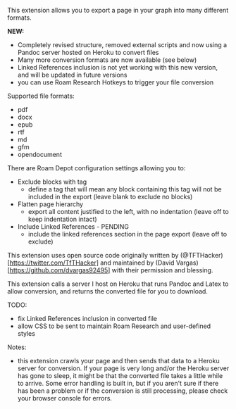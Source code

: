 This extension allows you to export a page in your graph into many different formats.

**NEW:**
- Completely revised structure, removed external scripts and now using a Pandoc server hosted on Heroku to convert files
- Many more conversion formats are now available (see below)
- Linked References inclusion is not yet working with this new version, and will be updated in future versions
- you can use Roam Research Hotkeys to trigger your file conversion

Supported file formats:
- pdf
- docx
- epub
- rtf
- md
- gfm
- opendocument

There are Roam Depot configuration settings allowing you to:

- Exclude blocks with tag
  - define a tag that will mean any block containing this tag will not be included in the export (leave blank to exclude no blocks)
- Flatten page hierarchy
  - export all content justified to the left, with no indentation (leave off to keep indentation intact)
- Include Linked References - PENDING
  - include the linked references section in the page export (leave off to exclude)

This extension uses open source code originally written by (@TFTHacker)[https://twitter.com/TfTHacker] and maintained by (David Vargas)[https://github.com/dvargas92495] with their permission and blessing.

This extension calls a server I host on Heroku that runs Pandoc and Latex to allow conversion, and returns the converted file for you to download.

TODO:
- fix Linked References inclusion in converted file
- allow CSS to be sent to maintain Roam Research and user-defined styles

Notes:
- this extension crawls your page and then sends that data to a Heroku server for conversion. If your page is very long and/or the Heroku server has gone to sleep, it might be that the converted file takes a little while to arrive. Some error handling is built in, but if you aren't sure if there has been a problem or if the conversion is still processing, please check your browser console for errors.
